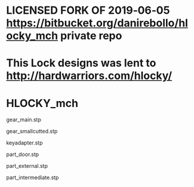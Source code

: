 # LICENSED FORK OF 2019‑06‑05 https://bitbucket.org/danirebollo/hlocky_mch private repo
# This Lock designs was lent to http://hardwarriors.com/hlocky/ 

# HLOCKY_mch

gear_main.stp

gear_smallcutted.stp	

keyadapter.stp	

part_door.stp	

part_external.stp	

part_intermediate.stp
